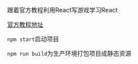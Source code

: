 跟着官方教程利用React写游戏学习React

[官方教程地址](https://react.docschina.org/tutorial/tutorial.html#setup-option-2-local-development-environment)

`npm start`启动项目

`npm run build`为生产环境打包项目成静态资源
